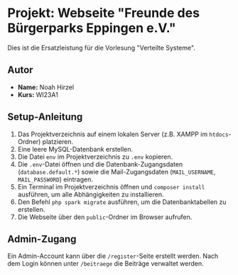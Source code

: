 # Projekt: Webseite "Freunde des Bürgerparks Eppingen e.V."

Dies ist die Ersatzleistung für die Vorlesung "Verteilte Systeme".

## Autor
* **Name:** Noah Hirzel
* **Kurs:** WI23A1

## Setup-Anleitung

1.  Das Projektverzeichnis auf einem lokalen Server (z.B. XAMPP im `htdocs`-Ordner) platzieren.
2.  Eine leere MySQL-Datenbank erstellen.
3.  Die Datei `env` im Projektverzeichnis zu `.env` kopieren.
4.  Die `.env`-Datei öffnen und die Datenbank-Zugangsdaten (`database.default.*`) sowie die Mail-Zugangsdaten (`MAIL_USERNAME`, `MAIL_PASSWORD`) eintragen.
5.  Ein Terminal im Projektverzeichnis öffnen und `composer install` ausführen, um alle Abhängigkeiten zu installieren.
6.  Den Befehl `php spark migrate` ausführen, um die Datenbanktabellen zu erstellen.
7.  Die Webseite über den `public`-Ordner im Browser aufrufen.

## Admin-Zugang
Ein Admin-Account kann über die `/register`-Seite erstellt werden. Nach dem Login können unter `/beitraege` die Beiträge verwaltet werden.